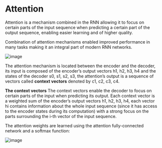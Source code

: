 # Attention 

Attention is a mechanism combined in the RNN allowing it to focus on certain parts of the input sequence when predicting a certain part of the output sequence, enabling easier learning and of higher quality.

Combination of attention mechanisms enabled improved performance in many tasks making it an integral part of modern RNN networks.

![image](https://miro.medium.com/max/1838/1*wnXVyE8LXPfODvB_Z5vu8A.jpeg)

The attention mechanism is located between the encoder and the decoder, its input is composed of the encoder’s output vectors h1, h2, h3, h4 and the states of the decoder s0, s1, s2, s3, the attention’s output is a sequence of vectors called **context vectors** denoted by c1, c2, c3, c4.


**The context vectors**
The context vectors enable the decoder to focus on certain parts of the input when predicting its output. Each context vector is a weighted sum of the encoder’s output vectors h1, h2, h3, h4, each vector hi contains information about the whole input sequence (since it has access to the encoder states during its computation) with a strong focus on the parts surrounding the i-th vector of the input sequence.

The attention weights are learned using the attention fully-connected network and a softmax function:

![image](https://miro.medium.com/max/1400/1*wxv56cPyJdrEFSkknrlP-A.jpeg)
    